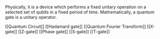 Physically, it is a device which performs a fixed unitary operation on a selected set of qubits in a fixed period of time.
Mathematically, a quantum gate is a unitary operator.

[[Quantum Circuit]]
[[Hadamard gate]]
[[Quantum Fourier Transform]]
[[X-gate]]
[[Z-gate]]
[[Phase gate]]
[[S-gate]]
[[T-gate]]
